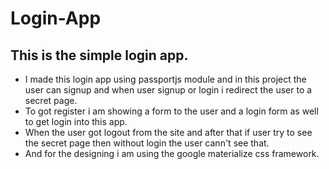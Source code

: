 # Login-App
## This is the simple login app.
* I made this login app using passportjs module and in this project the user can signup and when user signup or login i redirect the user to a secret page.
* To got register i am showing a form to the user and a login form as well to get login into this app.
* When the user got logout from the site and after that if user try to see the secret page then without login the user cann't see that.
* And for the designing i am using the google materialize css framework.
